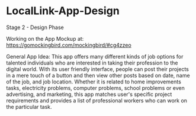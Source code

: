 # LocalLink-App-Design
Stage 2 - Design Phase

Working on the App Mockup at: https://gomockingbird.com/mockingbird/#cg4zzeo

General App Idea:
This app offers many different kinds of job options for talented individuals who are interested in taking their profession to the digital world. With its user friendly interface, people can post their projects in a mere touch of a button and then view other posts based on date, name of the job, and job location. Whether it is related to home improvements tasks, electricity problems, computer problems, school problems or even advertising, and marketing, this app matches user's specific project requirements and provides a list of professional workers who can work on the particular task.
